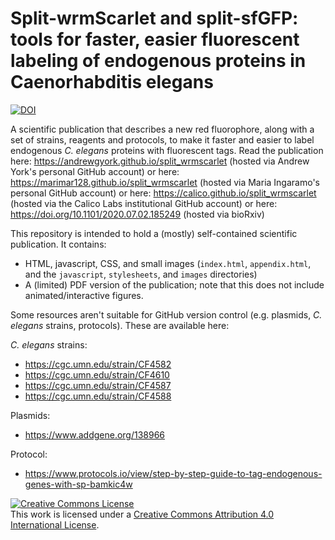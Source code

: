 # Split-wrmScarlet and split-sfGFP: tools for faster, easier fluorescent labeling of endogenous proteins in Caenorhabditis elegans

<a href="https://doi.org/10.5281/zenodo.xxxxxxx"><img src="https://zenodo.org/badge/DOI/10.5281/zenodo.xxxxxxx.svg" alt="DOI"></a>

A scientific publication that describes a new red fluorophore, along with a set of strains, reagents and protocols, to make it faster and easier to label endogenous _C. elegans_ proteins with fluorescent tags. Read the publication here:
https://andrewgyork.github.io/split_wrmscarlet (hosted via Andrew York's personal GitHub account)
or here:
https://marimar128.github.io/split_wrmscarlet (hosted via Maria Ingaramo's personal GitHub account)
or here:
https://calico.github.io/split_wrmscarlet (hosted via the Calico Labs institutional GitHub account)
or here:
https://doi.org/10.1101/2020.07.02.185249 (hosted via bioRxiv)

This repository is intended to hold a (mostly) self-contained scientific publication. It contains:

* HTML, javascript, CSS, and small images (`index.html`, `appendix.html`, and the `javascript`, `stylesheets`, and `images` directories)
* A (limited) PDF version of the publication; note that this does not include animated/interactive figures.

Some resources aren't suitable for GitHub version control (e.g. plasmids, _C. elegans_ strains, protocols). These are available here:

_C. elegans_ strains:
* https://cgc.umn.edu/strain/CF4582
* https://cgc.umn.edu/strain/CF4610
* https://cgc.umn.edu/strain/CF4587
* https://cgc.umn.edu/strain/CF4588

Plasmids: 
* https://www.addgene.org/138966

Protocol:
* https://www.protocols.io/view/step-by-step-guide-to-tag-endogenous-genes-with-sp-bamkic4w

<a rel="license" href="http://creativecommons.org/licenses/by/4.0/"><img alt="Creative Commons License" style="border-width:0" src="https://i.creativecommons.org/l/by/4.0/88x31.png" /></a><br />This work is licensed under a <a rel="license" href="http://creativecommons.org/licenses/by/4.0/">Creative Commons Attribution 4.0 International License</a>.

